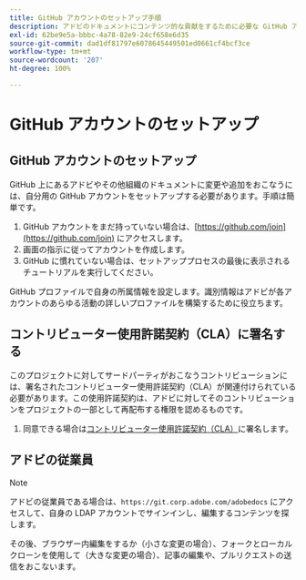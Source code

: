 ```yaml
---
title: GitHub アカウントのセットアップ手順
description: アドビのドキュメントにコンテンツ的な貢献をするために必要な GitHub アカウントの設定手順を詳しく説明します。
exl-id: 62be9e5a-bbbc-4a78-82e9-24cf658e6d35
source-git-commit: dad1df81797e6078645449501ed0661cf4bcf3ce
workflow-type: tm+mt
source-wordcount: '207'
ht-degree: 100%

---
```


# GitHub アカウントのセットアップ

## GitHub アカウントのセットアップ

GitHub 上にあるアドビやその他組織のドキュメントに変更や追加をおこなうには、自分用の GitHub アカウントをセットアップする必要があります。手順は簡単です。

1. GitHub アカウントをまだ持っていない場合は、[https://github.com/join](https://github.com/join) にアクセスします。
1. 画面の指示に従ってアカウントを作成します。
1. GitHub に慣れていない場合は、セットアッププロセスの最後に表示されるチュートリアルを実行してください。

GitHub プロファイルで自身の所属情報を設定します。識別情報はアドビが各アカウントのあらゆる活動の詳しいプロファイルを構築するために役立ちます。

## コントリビューター使用許諾契約（CLA）に署名する

このプロジェクトに対してサードパーティがおこなうコントリビューションには、署名されたコントリビューター使用許諾契約（CLA）が関連付けられている必要があります。この使用許諾契約は、アドビに対してそのコントリビューションをプロジェクトの一部として再配布する権限を認めるものです。

1. 同意できる場合は[コントリビューター使用許諾契約（CLA）](http://opensource.adobe.com/cla.html)に署名します。

## アドビの従業員

>[!NOTE]
>
>アドビの従業員である場合は、`https://git.corp.adobe.com/adobedocs` にアクセスして、自身の LDAP アカウントでサインインし、編集するコンテンツを探します。
>
>その後、ブラウザー内編集をするか（小さな変更の場合）、フォークとローカルクローンを使用して（大きな変更の場合）、記事の編集や、プルリクエストの送信をおこないます。
